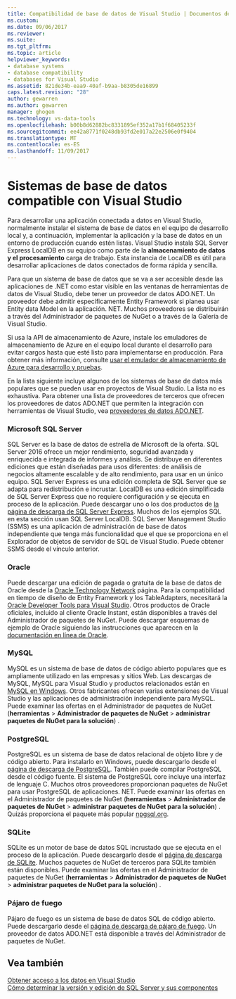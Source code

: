```yaml
---
title: Compatibilidad de base de datos de Visual Studio | Documentos de Microsoft
ms.custom: 
ms.date: 09/06/2017
ms.reviewer: 
ms.suite: 
ms.tgt_pltfrm: 
ms.topic: article
helpviewer_keywords:
- database systems
- database compatibility
- databases for Visual Studio
ms.assetid: 821de34b-eaa9-40af-b9aa-b8305de16899
caps.latest.revision: "28"
author: gewarren
ms.author: gewarren
manager: ghogen
ms.technology: vs-data-tools
ms.openlocfilehash: b00b8d62882bc8331895ef352a17b1f68405233f
ms.sourcegitcommit: ee42a8771f0248db93fd2e017a22e2506e0f9404
ms.translationtype: MT
ms.contentlocale: es-ES
ms.lasthandoff: 11/09/2017
---
```

# <a name="compatible-database-systems-for-visual-studio"></a>Sistemas de base de datos compatible con Visual Studio
Para desarrollar una aplicación conectada a datos en Visual Studio, normalmente instalar el sistema de base de datos en el equipo de desarrollo local y, a continuación, implementar la aplicación y la base de datos en un entorno de producción cuando estén listas. Visual Studio instala SQL Server Express LocalDB en su equipo como parte de la **almacenamiento de datos y el procesamiento** carga de trabajo. Esta instancia de LocalDB es útil para desarrollar aplicaciones de datos conectados de forma rápida y sencilla.  

Para que un sistema de base de datos que se va a ser accesible desde las aplicaciones de .NET como estar visible en las ventanas de herramientas de datos de Visual Studio, debe tener un proveedor de datos ADO.NET. Un proveedor debe admitir específicamente Entity Framework si planea usar Entity data Model en la aplicación. NET. Muchos proveedores se distribuirán a través del Administrador de paquetes de NuGet o a través de la Galería de Visual Studio.   
  
Si usa la API de almacenamiento de Azure, instale los emuladores de almacenamiento de Azure en el equipo local durante el desarrollo para evitar cargos hasta que esté listo para implementarse en producción. Para obtener más información, consulte [usar el emulador de almacenamiento de Azure para desarrollo y pruebas](https://azure.microsoft.com/en-us/documentation/articles/storage-use-emulator/).  
  
En la lista siguiente incluye algunos de los sistemas de base de datos más populares que se pueden usar en proyectos de Visual Studio. La lista no es exhaustiva. Para obtener una lista de proveedores de terceros que ofrecen los proveedores de datos ADO.NET que permiten la integración con herramientas de Visual Studio, vea [proveedores de datos ADO.NET](https://msdn.microsoft.com/en-us/library/dd363565.aspx).  
  
### <a name="microsoft-sql-server"></a>Microsoft SQL Server  
SQL Server es la base de datos de estrella de Microsoft de la oferta. SQL Server 2016 ofrece un mejor rendimiento, seguridad avanzada y enriquecida e integrada de informes y análisis. Se distribuye en diferentes ediciones que están diseñadas para usos diferentes: de análisis de negocios altamente escalable y de alto rendimiento, para usar en un único equipo. SQL Server Express es una edición completa de SQL Server que se adapta para redistribución e incrustar.  LocalDB es una edición simplificada de SQL Server Express que no requiere configuración y se ejecuta en proceso de la aplicación. Puede descargar uno o los dos productos de [la página de descarga de SQL Server Express](https://www.microsoft.com/en-us/server-cloud/Products/sql-server-editions/sql-server-express.aspx).    Muchos de los ejemplos SQL en esta sección usan SQL Server LocalDB. SQL Server Management Studio (SSMS) es una aplicación de administración de base de datos independiente que tenga más funcionalidad que el que se proporciona en el Explorador de objetos de servidor de SQL de Visual Studio. Puede obtener SSMS desde el vínculo anterior.  
  
### <a name="oracle"></a>Oracle  
Puede descargar una edición de pagada o gratuita de la base de datos de Oracle desde la [Oracle Technology Network](http://www.oracle.com/technetwork/database/enterprise-edition/downloads/index-092322.html) página. Para la compatibilidad en tiempo de diseño de Entity Framework y los TableAdapters, necesitará la [Oracle Developer Tools para Visual Studio](http://www.oracle.com/technetwork/developer-tools/visual-studio/overview/index.html). Otros productos de Oracle oficiales, incluido al cliente Oracle Instant, están disponibles a través del Administrador de paquetes de NuGet.  Puede descargar esquemas de ejemplo de Oracle siguiendo las instrucciones que aparecen en la [documentación en línea de Oracle](http://docs.oracle.com/cd/E11882_01/server.112/e10831/toc.htm).  
  
### <a name="mysql"></a>MySQL  
MySQL es un sistema de base de datos de código abierto populares que es ampliamente utilizado en las empresas y sitios Web. Las descargas de MySQL, MySQL para Visual Studio y productos relacionados están en [MySQL en Windows](http://www.mysql.com/why-mysql/windows/).  Otros fabricantes ofrecen varias extensiones de Visual Studio y las aplicaciones de administración independiente para MySQL. Puede examinar las ofertas en el Administrador de paquetes de NuGet (**herramientas** > **Administrador de paquetes de NuGet** > **administrar paquetes de NuGet para la solución**) .  
  
### <a name="postgresql"></a>PostgreSQL  
PostgreSQL es un sistema de base de datos relacional de objeto libre y de código abierto. Para instalarlo en Windows, puede descargarlo desde el [página de descarga de PostgreSQL](http://www.postgresql.org/download/windows/).  También puede compilar PostgreSQL desde el código fuente.  El sistema de PostgreSQL core incluye una interfaz de lenguaje C. Muchos otros proveedores proporcionan paquetes de NuGet para usar PostgreSQL de aplicaciones. NET.  Puede examinar las ofertas en el Administrador de paquetes de NuGet (**herramientas** > **Administrador de paquetes de NuGet** > **administrar paquetes de NuGet para la solución**) . Quizás proporciona el paquete más popular [npgsql.org](http://www.npgsql.org).  
  
### <a name="sqlite"></a>SQLite  
SQLite es un motor de base de datos SQL incrustado que se ejecuta en el proceso de la aplicación. Puede descargarlo desde el [página de descarga de SQLite](http://www.sqlite.org/download.html). Muchos paquetes de NuGet de terceros para SQLite también están disponibles. Puede examinar las ofertas en el Administrador de paquetes de NuGet (**herramientas** > **Administrador de paquetes de NuGet** > **administrar paquetes de NuGet para la solución**) .  
  
### <a name="firebird"></a>Pájaro de fuego  
Pájaro de fuego es un sistema de base de datos SQL de código abierto. Puede descargarlo desde el [página de descarga de pájaro de fuego](http://firebirdsql.org/en/downloads/). Un proveedor de datos ADO.NET está disponible a través del Administrador de paquetes de NuGet.  
  
## <a name="see-also"></a>Vea también
[Obtener acceso a los datos en Visual Studio](../data-tools/accessing-data-in-visual-studio.md)  
[Cómo determinar la versión y edición de SQL Server y sus componentes](http://support.microsoft.com/kb/321185)